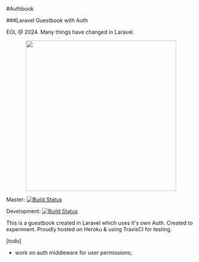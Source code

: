 #Authbook

###Laravel Guestbook with Auth

EOL @ 2024. Many things have changed in Laravel.

<p align="center"><img src="https://res.cloudinary.com/dtfbvvkyp/image/upload/v1566331377/laravel-logolockup-cmyk-red.svg" width="400"></p>

Master:  [![Build Status](https://travis-ci.com/dzonibg/authbook.svg?branch=master)](https://travis-ci.com/dzonibg/authbook)

Development: [![Build Status](https://travis-ci.com/dzonibg/authbook.svg?branch=development)](https://travis-ci.com/dzonibg/authbook)

This is a guestbook created in Laravel which uses it's own Auth. Created to experiment. Proudly hosted on Heroku & using TravisCI for testing.

[todo]
- work on auth middleware for user permissions;
